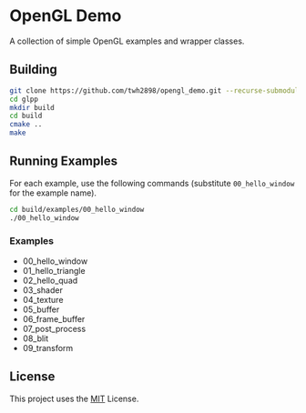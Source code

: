 # OpenGL Demo

A collection of simple OpenGL examples and wrapper classes.

## Building

```sh
git clone https://github.com/twh2898/opengl_demo.git --recurse-submodules
cd glpp
mkdir build
cd build
cmake ..
make
```

## Running Examples

For each example, use the following commands (substitute `00_hello_window` for
the example name).

```sh
cd build/examples/00_hello_window
./00_hello_window
```

### Examples

- 00_hello_window
- 01_hello_triangle
- 02_hello_quad
- 03_shader
- 04_texture
- 05_buffer
- 06_frame_buffer
- 07_post_process
- 08_blit
- 09_transform

## License

This project uses the [MIT](LICENSE) License.